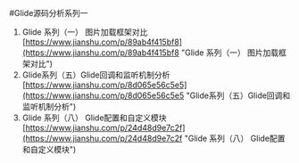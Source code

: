 #Glide源码分析系列一
1. Glide 系列（一） 图片加载框架对比<br>[https://www.jianshu.com/p/89ab4f415bf8](https://www.jianshu.com/p/89ab4f415bf8 "Glide 系列（一） 图片加载框架对比")
2. Glide系列（五）Glide回调和监听机制分析<br>[https://www.jianshu.com/p/8d065e56c5e5](https://www.jianshu.com/p/8d065e56c5e5 "Glide系列（五）Glide回调和监听机制分析")
3. Glide 系列（八） Glide配置和自定义模块<br>[https://www.jianshu.com/p/24d48d9e7c2f](https://www.jianshu.com/p/24d48d9e7c2f "Glide 系列（八） Glide配置和自定义模块")